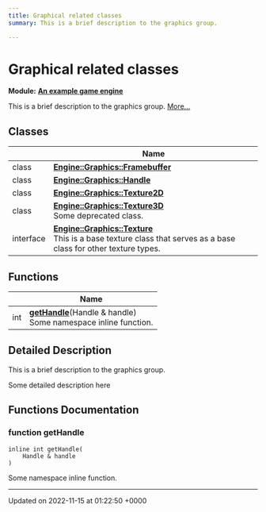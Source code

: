 ```yaml
---
title: Graphical related classes
summary: This is a brief description to the graphics group. 

---
```


# Graphical related classes

**Module:** **[An example game engine](/modules/group__Engine.md)**

This is a brief description to the graphics group.  [More...](#detailed-description)

## Classes

|                | Name           |
| -------------- | -------------- |
| class | **[Engine::Graphics::Framebuffer](/classes/classEngine_1_1Graphics_1_1Framebuffer.md)**  |
| class | **[Engine::Graphics::Handle](/classes/classEngine_1_1Graphics_1_1Handle.md)**  |
| class | **[Engine::Graphics::Texture2D](/classes/classEngine_1_1Graphics_1_1Texture2D.md)**  |
| class | **[Engine::Graphics::Texture3D](/classes/classEngine_1_1Graphics_1_1Texture3D.md)** <br>Some deprecated class.  |
| interface | **[Engine::Graphics::Texture](/classes/classEngine_1_1Graphics_1_1Texture.md)** <br>This is a base texture class that serves as a base class for other texture types.  |

## Functions

|                | Name           |
| -------------- | -------------- |
| int | **[getHandle](/modules/group__Graphics.md#function-gethandle)**(Handle & handle)<br>Some namespace inline function.  |

## Detailed Description

This is a brief description to the graphics group. 

Some detailed description here 


## Functions Documentation

### function getHandle

```
inline int getHandle(
    Handle & handle
)
```

Some namespace inline function. 





-------------------------------

Updated on 2022-11-15 at 01:22:50 +0000